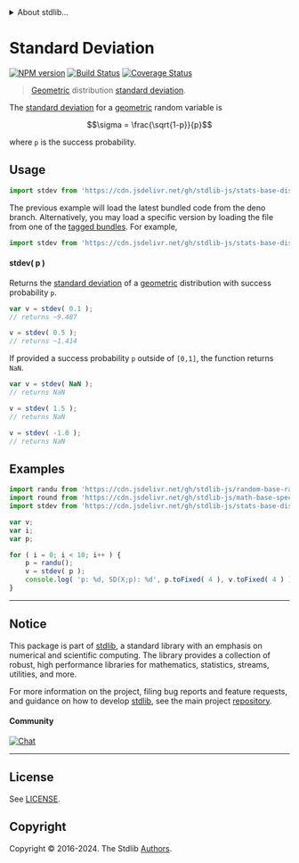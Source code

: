 <!--

@license Apache-2.0

Copyright (c) 2018 The Stdlib Authors.

Licensed under the Apache License, Version 2.0 (the "License");
you may not use this file except in compliance with the License.
You may obtain a copy of the License at

   http://www.apache.org/licenses/LICENSE-2.0

Unless required by applicable law or agreed to in writing, software
distributed under the License is distributed on an "AS IS" BASIS,
WITHOUT WARRANTIES OR CONDITIONS OF ANY KIND, either express or implied.
See the License for the specific language governing permissions and
limitations under the License.

-->


<details>
  <summary>
    About stdlib...
  </summary>
  <p>We believe in a future in which the web is a preferred environment for numerical computation. To help realize this future, we've built stdlib. stdlib is a standard library, with an emphasis on numerical and scientific computation, written in JavaScript (and C) for execution in browsers and in Node.js.</p>
  <p>The library is fully decomposable, being architected in such a way that you can swap out and mix and match APIs and functionality to cater to your exact preferences and use cases.</p>
  <p>When you use stdlib, you can be absolutely certain that you are using the most thorough, rigorous, well-written, studied, documented, tested, measured, and high-quality code out there.</p>
  <p>To join us in bringing numerical computing to the web, get started by checking us out on <a href="https://github.com/stdlib-js/stdlib">GitHub</a>, and please consider <a href="https://opencollective.com/stdlib">financially supporting stdlib</a>. We greatly appreciate your continued support!</p>
</details>

# Standard Deviation

[![NPM version][npm-image]][npm-url] [![Build Status][test-image]][test-url] [![Coverage Status][coverage-image]][coverage-url] <!-- [![dependencies][dependencies-image]][dependencies-url] -->

> [Geometric][geometric-distribution] distribution [standard deviation][standard-deviation].

<!-- Section to include introductory text. Make sure to keep an empty line after the intro `section` element and another before the `/section` close. -->

<section class="intro">

The [standard deviation][standard-deviation] for a [geometric][geometric-distribution] random variable is

<!-- <equation class="equation" label="eq:geometric_stdev" align="center" raw="\sigma = \frac{\sqrt{1-p}}{p}" alt="Standard deviation for a geometric distribution."> -->

```math
\sigma = \frac{\sqrt{1-p}}{p}
```

<!-- <div class="equation" align="center" data-raw-text="\sigma = \frac{\sqrt{1-p}}{p}" data-equation="eq:geometric_stdev">
    <img src="https://cdn.jsdelivr.net/gh/stdlib-js/stdlib@51534079fef45e990850102147e8945fb023d1d0/lib/node_modules/@stdlib/stats/base/dists/geometric/stdev/docs/img/equation_geometric_stdev.svg" alt="Standard deviation for a geometric distribution.">
    <br>
</div> -->

<!-- </equation> -->

where `p` is the success probability.

</section>

<!-- /.intro -->

<!-- Package usage documentation. -->



<section class="usage">

## Usage

```javascript
import stdev from 'https://cdn.jsdelivr.net/gh/stdlib-js/stats-base-dists-geometric-stdev@deno/mod.js';
```
The previous example will load the latest bundled code from the deno branch. Alternatively, you may load a specific version by loading the file from one of the [tagged bundles](https://github.com/stdlib-js/stats-base-dists-geometric-stdev/tags). For example,

```javascript
import stdev from 'https://cdn.jsdelivr.net/gh/stdlib-js/stats-base-dists-geometric-stdev@v0.2.0-deno/mod.js';
```

#### stdev( p )

Returns the [standard deviation][standard-deviation] of a [geometric][geometric-distribution] distribution with success probability `p`.

```javascript
var v = stdev( 0.1 );
// returns ~9.487

v = stdev( 0.5 );
// returns ~1.414
```

If provided a success probability `p` outside of `[0,1]`, the function returns `NaN`.

```javascript
var v = stdev( NaN );
// returns NaN

v = stdev( 1.5 );
// returns NaN

v = stdev( -1.0 );
// returns NaN
```

</section>

<!-- /.usage -->

<!-- Package usage notes. Make sure to keep an empty line after the `section` element and another before the `/section` close. -->

<section class="notes">

</section>

<!-- /.notes -->

<!-- Package usage examples. -->

<section class="examples">

## Examples

<!-- eslint no-undef: "error" -->

```javascript
import randu from 'https://cdn.jsdelivr.net/gh/stdlib-js/random-base-randu@deno/mod.js';
import round from 'https://cdn.jsdelivr.net/gh/stdlib-js/math-base-special-round@deno/mod.js';
import stdev from 'https://cdn.jsdelivr.net/gh/stdlib-js/stats-base-dists-geometric-stdev@deno/mod.js';

var v;
var i;
var p;

for ( i = 0; i < 10; i++ ) {
    p = randu();
    v = stdev( p );
    console.log( 'p: %d, SD(X;p): %d', p.toFixed( 4 ), v.toFixed( 4 ) );
}
```

</section>

<!-- /.examples -->

<!-- Section to include cited references. If references are included, add a horizontal rule *before* the section. Make sure to keep an empty line after the `section` element and another before the `/section` close. -->

<section class="references">

</section>

<!-- /.references -->

<!-- Section for related `stdlib` packages. Do not manually edit this section, as it is automatically populated. -->

<section class="related">

</section>

<!-- /.related -->

<!-- Section for all links. Make sure to keep an empty line after the `section` element and another before the `/section` close. -->


<section class="main-repo" >

* * *

## Notice

This package is part of [stdlib][stdlib], a standard library with an emphasis on numerical and scientific computing. The library provides a collection of robust, high performance libraries for mathematics, statistics, streams, utilities, and more.

For more information on the project, filing bug reports and feature requests, and guidance on how to develop [stdlib][stdlib], see the main project [repository][stdlib].

#### Community

[![Chat][chat-image]][chat-url]

---

## License

See [LICENSE][stdlib-license].


## Copyright

Copyright &copy; 2016-2024. The Stdlib [Authors][stdlib-authors].

</section>

<!-- /.stdlib -->

<!-- Section for all links. Make sure to keep an empty line after the `section` element and another before the `/section` close. -->

<section class="links">

[npm-image]: http://img.shields.io/npm/v/@stdlib/stats-base-dists-geometric-stdev.svg
[npm-url]: https://npmjs.org/package/@stdlib/stats-base-dists-geometric-stdev

[test-image]: https://github.com/stdlib-js/stats-base-dists-geometric-stdev/actions/workflows/test.yml/badge.svg?branch=v0.2.0
[test-url]: https://github.com/stdlib-js/stats-base-dists-geometric-stdev/actions/workflows/test.yml?query=branch:v0.2.0

[coverage-image]: https://img.shields.io/codecov/c/github/stdlib-js/stats-base-dists-geometric-stdev/main.svg
[coverage-url]: https://codecov.io/github/stdlib-js/stats-base-dists-geometric-stdev?branch=main

<!--

[dependencies-image]: https://img.shields.io/david/stdlib-js/stats-base-dists-geometric-stdev.svg
[dependencies-url]: https://david-dm.org/stdlib-js/stats-base-dists-geometric-stdev/main

-->

[chat-image]: https://img.shields.io/gitter/room/stdlib-js/stdlib.svg
[chat-url]: https://app.gitter.im/#/room/#stdlib-js_stdlib:gitter.im

[stdlib]: https://github.com/stdlib-js/stdlib

[stdlib-authors]: https://github.com/stdlib-js/stdlib/graphs/contributors

[umd]: https://github.com/umdjs/umd
[es-module]: https://developer.mozilla.org/en-US/docs/Web/JavaScript/Guide/Modules

[deno-url]: https://github.com/stdlib-js/stats-base-dists-geometric-stdev/tree/deno
[deno-readme]: https://github.com/stdlib-js/stats-base-dists-geometric-stdev/blob/deno/README.md
[umd-url]: https://github.com/stdlib-js/stats-base-dists-geometric-stdev/tree/umd
[umd-readme]: https://github.com/stdlib-js/stats-base-dists-geometric-stdev/blob/umd/README.md
[esm-url]: https://github.com/stdlib-js/stats-base-dists-geometric-stdev/tree/esm
[esm-readme]: https://github.com/stdlib-js/stats-base-dists-geometric-stdev/blob/esm/README.md
[branches-url]: https://github.com/stdlib-js/stats-base-dists-geometric-stdev/blob/main/branches.md

[stdlib-license]: https://raw.githubusercontent.com/stdlib-js/stats-base-dists-geometric-stdev/main/LICENSE

[geometric-distribution]: https://en.wikipedia.org/wiki/Geometric_distribution

[standard-deviation]: https://en.wikipedia.org/wiki/Standard_deviation

</section>

<!-- /.links -->
